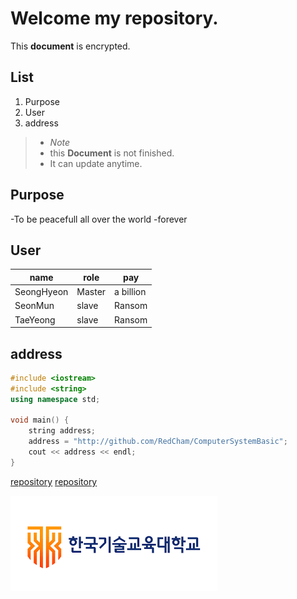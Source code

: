 Welcome my repository.
======================

This **document** is encrypted.

List
----

1. Purpose
2. User
3. address

>- *Note*
>- this **Document** is not finished.
>- It can update anytime.

Purpose
-------

-To be peacefull all over the world
 -forever


User
----

name | role | pay 
--- | --- | ---
SeongHyeon | Master | a billion
SeonMun | slave | Ransom
TaeYeong | slave | Ransom


address
-------

```C++
#include <iostream>
#include <string>
using namespace std;

void main() {
	string address;
	address = "http://github.com/RedCham/ComputerSystemBasic";
	cout << address << endl;
}
```

[repository](http://github.com/RedCham/ComputerSystemBasic)
[repository][1]

[1]: http://github.com/RedCham/ComputerSystmeBasic

![alt text][logo]

[logo]: koreatech.png
